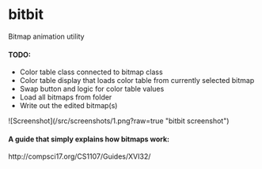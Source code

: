 bitbit
======

Bitmap animation utility
<h4>TODO:</h4>
<ul>
<li>Color table class connected to bitmap class</li>
<li>Color table display that loads color table from currently selected bitmap</li>
<li>Swap button and logic for color table values</li>
<li>Load all bitmaps from folder</li>
<li>Write out the edited bitmap(s)</li>
</ul>
![Screenshot](/src/screenshots/1.png?raw=true "bitbit screenshot")

<h4>A guide that simply explains how bitmaps work:</h4>
http://compsci17.org/CS1107/Guides/XVI32/<a href="http://compsci17.org/CS1107/Guides/XVI32/"></a>
